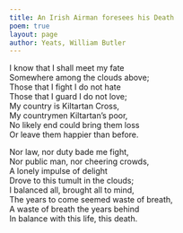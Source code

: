 ```yaml
---
title: An Irish Airman foresees his Death
poem: true
layout: page
author: Yeats, William Butler
---
```

I know that I shall meet my fate  
Somewhere among the clouds above;  
Those that I fight I do not hate  
Those that I guard I do not love;  
My country is Kiltartan Cross,  
My countrymen Kiltartan&rsquo;s poor,  
No likely end could bring them loss  
Or leave them happier than before.  

Nor law, nor duty bade me fight,  
Nor public man, nor cheering crowds,  
A lonely impulse of delight  
Drove to this tumult in the clouds;  
I balanced all, brought all to mind,  
The years to come seemed waste of breath,  
A waste of breath the years behind  
In balance with this life, this death.


